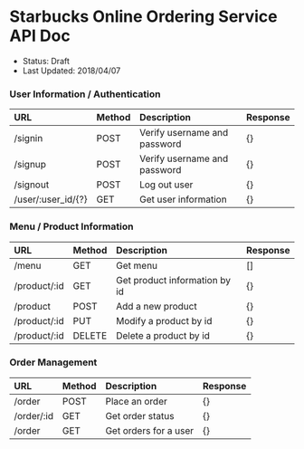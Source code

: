 # Starbucks Online Ordering Service API Doc

* Status: Draft
* Last Updated: 2018/04/07

### User Information / Authentication
| URL        | Method | Description | Response |
|:-----------|:------ | :---------- | :----- |
| /signin    | POST   | Verify username and password | {} |
| /signup    | POST   | Verify username and password | {} |
| /signout   | POST   | Log out user | {} |
| /user/:user_id/{?} | GET   | Get user information | {} |

### Menu / Product Information
| URL        | Method | Description | Response |
|:-----------|:------ | :---------- | :----- |
| /menu      | GET   | Get menu | [] |
| /product/:id| GET   | Get product information by id | {} |
| /product | POST  | Add a new product | {} |
| /product/:id| PUT| Modify a product by id | {} |
| /product/:id| DELETE| Delete a product by id | {} |

### Order Management
| URL        | Method | Description | Response |
|:-----------|:------ | :---------- | :----- |
| /order     | POST   | Place an order | {} |
| /order/:id | GET   | Get order status | {} |
| /order     | GET   | Get orders for a user | {} |
